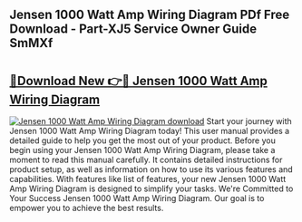 ## Jensen 1000 Watt Amp Wiring Diagram PDf Free Download - Part-XJ5 Service Owner Guide SmMXf

# <h2><a href="http://dfjb45z.blite.top/?on=Jensen+1000+Watt+Amp+Wiring+Diagram">🔗Download New 👉🔴 Jensen 1000 Watt Amp Wiring Diagram</a></h2>

[![Jensen 1000 Watt Amp Wiring Diagram download](https://i.imgur.com/lujVjoI.png)](http://dfjb45z.blite.top/?on=Jensen+1000+Watt+Amp+Wiring+Diagram)
Start your journey with Jensen 1000 Watt Amp Wiring Diagram today! This user manual provides a detailed guide to help you get the most out of your product. Before you begin using your Jensen 1000 Watt Amp Wiring Diagram, please take a moment to read this manual carefully. It contains detailed instructions for product setup, as well as information on how to use its various features and capabilities. With features like list of features, your new Jensen 1000 Watt Amp Wiring Diagram is designed to simplify your tasks. We're Committed to Your Success Jensen 1000 Watt Amp Wiring Diagram. Our goal is to empower you to achieve the best results.
